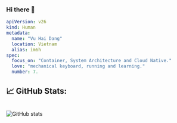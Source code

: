 ### Hi there 👋

```yaml
apiVersion: v26
kind: Human 
metadata:
  name: "Vu Hai Dang"
  location: Vietnam
  alias: im6h
spec:
  focus_on: "Container, System Architecture and Cloud Native."
  love: "mechanical keyboard, running and learning."
  number: 7.
```

## &#x1f4c8; GitHub Stats:

<div style="display:flex">

<!-- ![GitHub metrics](https://metrics.lecoq.io/im6h) -->

![GitHub stats](https://github-readme-stats.vercel.app/api?username=im6h&show_icons=true&theme=github_dark)

<!-- ![Vu's github stats](https://github-readme-stats.vercel.app/api/top-langs?username=im6h&count_private=false&show_icons=true&theme=onedark) -->

</div>
